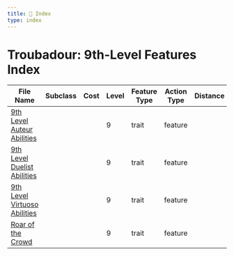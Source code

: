 ```yaml
---
title: 📑 Index
type: index
---
```


# Troubadour: 9th-Level Features Index

| File Name                                                             | Subclass | Cost | Level | Feature Type | Action Type | Distance | Target |
| --------------------------------------------------------------------- | -------- | ---- | ----- | ------------ | ----------- | -------- | ------ |
| [9th Level Auteur Abilities](../9th%20Level%20Auteur%20Abilities)     |          |      | 9     | trait        | feature     |          |        |
| [9th Level Duelist Abilities](../9th%20Level%20Duelist%20Abilities)   |          |      | 9     | trait        | feature     |          |        |
| [9th Level Virtuoso Abilities](../9th%20Level%20Virtuoso%20Abilities) |          |      | 9     | trait        | feature     |          |        |
| [Roar of the Crowd](../Roar%20of%20the%20Crowd)                       |          |      | 9     | trait        | feature     |          |        |
